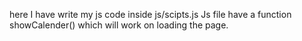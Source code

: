 here I have write my js code inside js/scipts.js
Js file  have a function showCalender() which will work on loading the page.
